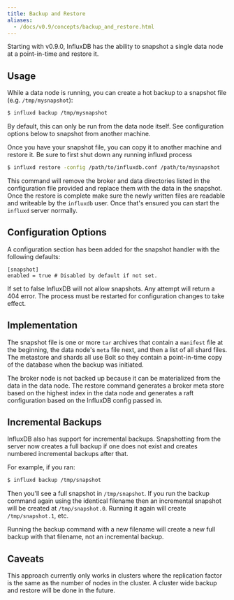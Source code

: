 ```yaml
---
title: Backup and Restore
aliases:
  - /docs/v0.9/concepts/backup_and_restore.html
---
```


Starting with v0.9.0, InfluxDB has the ability to snapshot a single data node at a point-in-time and restore it.


## Usage

While a data node is running, you can create a hot backup to a snapshot file (e.g. `/tmp/mysnapshot`):

```sh
$ influxd backup /tmp/mysnapshot
```

By default, this can only be run from the data node itself. See configuration options below to snapshot from another machine.

Once you have your snapshot file, you can copy it to another machine and restore it. Be sure to first shut down any running influxd process

```sh
$ influxd restore -config /path/to/influxdb.conf /path/to/mysnapshot
```

This command will remove the broker and data directories listed in the configuration file provided and replace them with the data in the snapshot. Once the restore is complete make sure the newly written files are readable and writeable by the `influxdb` user. Once that's ensured you can start the `influxd` server normally.


## Configuration Options

A configuration section has been added for the snapshot handler with the following defaults:

```
[snapshot]
enabled = true # Disabled by default if not set.
```

If set to false InfluxDB will not allow snapshots. Any attempt will return a 404 error. The process must be restarted for configuration changes to take effect.

## Implementation

The snapshot file is one or more `tar` archives that contain a `manifest` file at the beginning, the data node's `meta` file next, and then a list of all shard files. The metastore and shards all use Bolt so they contain a point-in-time copy of the database when the backup was initiated.

The broker node is not backed up because it can be materialized from the data in the data node. The restore command generates a broker meta store based on the highest index in the data node and generates a raft configuration based on the InfluxDB config passed in.


## Incremental Backups

InfluxDB also has support for incremental backups. Snapshotting from the server now creates a full backup if one does not exist and creates numbered incremental backups after that.

For example, if you ran:

```sh
$ influxd backup /tmp/snapshot
```

Then you'll see a full snapshot in `/tmp/snapshot`. If you run the backup
command again using the identical filename then an incremental snapshot will be created at
`/tmp/snapshot.0`. Running it again will create `/tmp/snapshot.1`, etc. 

Running the backup command with a new filename will create a new full backup with that filename, not an incremental backup.


## Caveats

This approach currently only works in clusters where the replication factor is the same as the number of nodes in the cluster. A cluster wide backup and restore will be done in the future.
